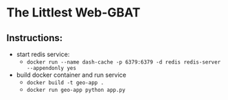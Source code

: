 # The Littlest Web-GBAT

## Instructions: 
- start redis service:
    - `docker run --name dash-cache -p 6379:6379 -d redis redis-server --appendonly yes`
- build docker container and run service
    - `docker build -t geo-app .`
    - `docker run geo-app python app.py`